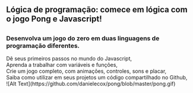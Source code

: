 ## Lógica de programação: comece em lógica com o jogo Pong e Javascript!
##
<div>
<H3>Desenvolva um jogo do zero em duas linguagens de programação diferentes.</H3>
<p>Dê seus primeiros passos no mundo do Javascript, <br>
Aprenda a trabalhar com variáveis e funções, <br>
Crie um jogo completo, com animações, controles, sons e placar, <br>
Saiba como utilizar em seus projetos um código compartilhado no Github, <br>
![Alt Text](https://github.com/danielecox/pong/blob/master/pong.gif)
</div>